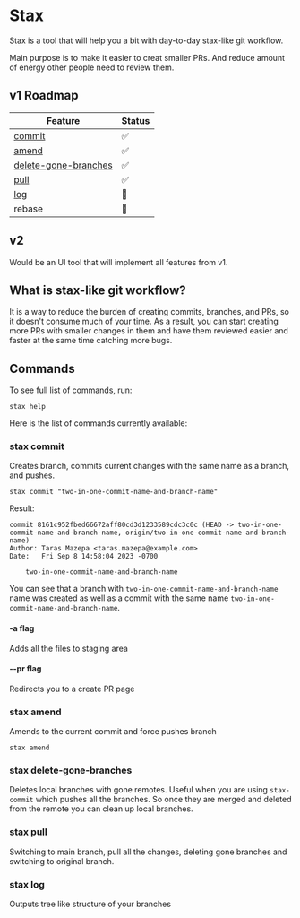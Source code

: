 # Stax

Stax is a tool that will help you a bit with day-to-day stax-like git workflow.

Main purpose is to make it easier to creat smaller PRs. And reduce amount of energy other people need to review them.

## v1 Roadmap

| Feature | Status |
|-|-|
| [commit](https://github.com/TarasMazepa/stax#stax-commit) | ✅ |
| [amend](https://github.com/TarasMazepa/stax#stax-amend) | ✅ |
| [delete-gone-branches](https://github.com/TarasMazepa/stax#stax-delete-gone-branches) | ✅ |
| [pull](https://github.com/TarasMazepa/stax#stax-pull) | ✅ |
| [log](https://github.com/TarasMazepa/stax#stax-log) | 🚧 |
| rebase | 🔲 |

## v2

Would be an UI tool that will implement all features from v1.

## What is stax-like git workflow?

It is a way to reduce the burden of creating commits, branches, and PRs, so it doesn't consume much of your time. As a result, you can start creating more PRs with smaller changes in them and have them reviewed easier and faster at the same time catching more bugs.

## Commands

To see full list of commands, run:
```
stax help
```

Here is the list of commands currently available:

### stax commit
Creates branch, commits current changes with the same name as a branch, and pushes.
```
stax commit "two-in-one-commit-name-and-branch-name"
```
Result:
```
commit 8161c952fbed66672aff80cd3d1233589cdc3c0c (HEAD -> two-in-one-commit-name-and-branch-name, origin/two-in-one-commit-name-and-branch-name)
Author: Taras Mazepa <taras.mazepa@example.com>
Date:   Fri Sep 8 14:58:04 2023 -0700

    two-in-one-commit-name-and-branch-name

```
You can see that a branch with `two-in-one-commit-name-and-branch-name` name was created as well as a commit with the same name `two-in-one-commit-name-and-branch-name`.

#### -a flag
Adds all the files to staging area

#### --pr flag
Redirects you to a create PR page

### stax amend
Amends to the current commit and force pushes branch
```
stax amend
```

### stax delete-gone-branches
Deletes local branches with gone remotes. Useful when you are using `stax-commit` which pushes all the branches. So once they are merged and deleted from the remote you can clean up local branches.

### stax pull
Switching to main branch, pull all the changes, deleting gone branches and switching to original branch.

### stax log
Outputs tree like structure of your branches
